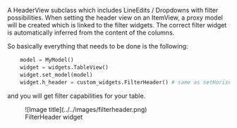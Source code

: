 A HeaderView subclass which includes LineEdits / Dropdowns with filter possibilities.
When setting the header view on an ItemView, a proxy model will be created which is linked to the filter widgets.
The correct filter widget is automatically inferred from the content of the columns.

So basically everything that needs to be done is the following:

```py
    model = MyModel()
    widget = widgets.TableView()
    widget.set_model(model)
    widget.h_header = custom_widgets.FilterHeader() # same as setHorizontalHeader()
```

and you will get filter capabilities for your table.

<figure markdown>
  ![Image title](../../images/filterheader.png)
  <figcaption>FilterHeader widget</figcaption>
</figure>

